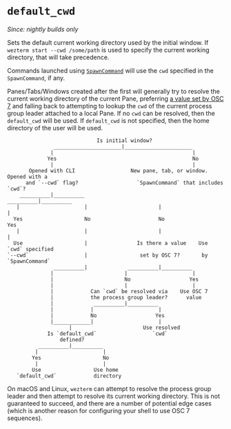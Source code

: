 # `default_cwd`

*Since: nightly builds only*

Sets the default current working directory used by the initial window. If
`wezterm start --cwd /some/path` is used to specify the current working
directory, that will take precedence.

Commands launched using [`SpawnCommand`](../SpawnCommand.md) will use the
`cwd` specified in the `SpawnCommand`, if any.

Panes/Tabs/Windows created after the first will generally try to resolve the
current working directory of the current Pane, preferring
[a value set by OSC 7](../../../shell-integration.markdown) and falling back to
attempting to lookup the `cwd` of the current process group leader attached to a
local Pane. If no `cwd` can be resolved, then the `default_cwd` will be used.
If `default_cwd` is not specified, then the home directory of the user will be
used.

```text
                             Is initial window?
               ______________________|______________________
              |                                             |
             Yes                                            No
              |                                             |
       Opened with CLI                  New pane, tab, or window. Opened with a
      and `--cwd` flag?                   `SpawnCommand` that includes `cwd`?
    __________|__________                         __________|__________
   |                     |                       |                     |
  Yes                    No                      No                   Yes
   |                     |                       |                     |
  Use                    |                Is there a value    Use `cwd` specified
`--cwd`                  |                 set by OSC 7?       by `SpawnCommand`
               __________|             __________|__________
              |                       |                     |
              |                       No                   Yes
              |                       |                     |
              |            Can `cwd` be resolved via    Use OSC 7
              |            the process group leader?      value
              |             __________|__________
              |            |                     |
              |            No                   Yes
              |____________|                     |
                    |                       Use resolved
             Is `default_cwd`                  `cwd`
                 defined?
          __________|__________
         |                     |
        Yes                    No
         |                     |
        Use                 Use home
   `default_cwd`            directory
```

On macOS and Linux, `wezterm` can attempt to resolve the process group leader
and then attempt to resolve its current working directory. This is not
guaranteed to succeed, and there are a number of potential edge cases (which is
another reason for configuring your shell to use OSC 7 sequences).

